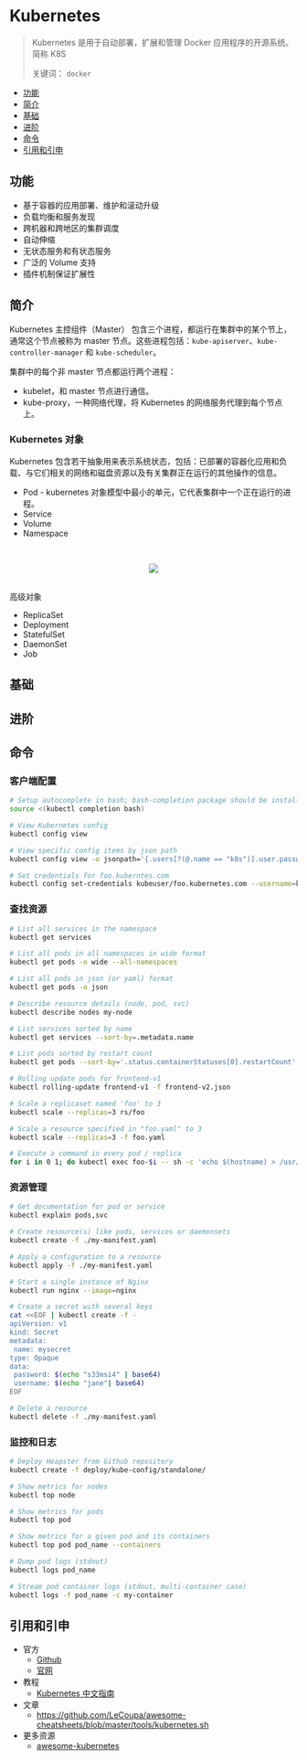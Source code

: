 # Kubernetes

> Kubernetes 是用于自动部署，扩展和管理 Docker 应用程序的开源系统。简称 K8S
>
> 关键词： `docker`

<!-- TOC depthFrom:2 depthTo:2 -->

- [功能](#功能)
- [简介](#简介)
- [基础](#基础)
- [进阶](#进阶)
- [命令](#命令)
- [引用和引申](#引用和引申)

<!-- /TOC -->

## 功能

- 基于容器的应用部署、维护和滚动升级
- 负载均衡和服务发现
- 跨机器和跨地区的集群调度
- 自动伸缩
- 无状态服务和有状态服务
- 广泛的 Volume 支持
- 插件机制保证扩展性

## 简介

Kubernetes 主控组件（Master） 包含三个进程，都运行在集群中的某个节上，通常这个节点被称为 master 节点。这些进程包括：`kube-apiserver`、`kube-controller-manager` 和 `kube-scheduler`。

集群中的每个非 master 节点都运行两个进程：

- kubelet，和 master 节点进行通信。
- kube-proxy，一种网络代理，将 Kubernetes 的网络服务代理到每个节点上。

### Kubernetes 对象

Kubernetes 包含若干抽象用来表示系统状态，包括：已部署的容器化应用和负载、与它们相关的网络和磁盘资源以及有关集群正在运行的其他操作的信息。


- Pod - kubernetes 对象模型中最小的单元，它代表集群中一个正在运行的进程。
- Service
- Volume
- Namespace

<br><div align="center"><img src="https://gitee.com/turnon/images/raw/master/images/os/kubernetes/pod.svg"/></div><br>

高级对象

- ReplicaSet
- Deployment
- StatefulSet
- DaemonSet
- Job

## 基础

## 进阶

## 命令

### 客户端配置

```bash
# Setup autocomplete in bash; bash-completion package should be installed first
source <(kubectl completion bash)

# View Kubernetes config
kubectl config view

# View specific config items by json path
kubectl config view -o jsonpath='{.users[?(@.name == "k8s")].user.password}'

# Set credentials for foo.kuberntes.com
kubectl config set-credentials kubeuser/foo.kubernetes.com --username=kubeuser --password=kubepassword
```

### 查找资源

```bash
# List all services in the namespace
kubectl get services

# List all pods in all namespaces in wide format
kubectl get pods -o wide --all-namespaces

# List all pods in json (or yaml) format
kubectl get pods -o json

# Describe resource details (node, pod, svc)
kubectl describe nodes my-node

# List services sorted by name
kubectl get services --sort-by=.metadata.name

# List pods sorted by restart count
kubectl get pods --sort-by='.status.containerStatuses[0].restartCount'

# Rolling update pods for frontend-v1
kubectl rolling-update frontend-v1 -f frontend-v2.json

# Scale a replicaset named 'foo' to 3
kubectl scale --replicas=3 rs/foo

# Scale a resource specified in "foo.yaml" to 3
kubectl scale --replicas=3 -f foo.yaml

# Execute a command in every pod / replica
for i in 0 1; do kubectl exec foo-$i -- sh -c 'echo $(hostname) > /usr/share/nginx/html/index.html'; done
```

### 资源管理

```bash
# Get documentation for pod or service
kubectl explain pods,svc

# Create resource(s) like pods, services or daemonsets
kubectl create -f ./my-manifest.yaml

# Apply a configuration to a resource
kubectl apply -f ./my-manifest.yaml

# Start a single instance of Nginx
kubectl run nginx --image=nginx

# Create a secret with several keys
cat <<EOF | kubectl create -f -
apiVersion: v1
kind: Secret
metadata:
 name: mysecret
type: Opaque
data:
 password: $(echo "s33msi4" | base64)
 username: $(echo "jane"| base64)
EOF

# Delete a resource
kubectl delete -f ./my-manifest.yaml
```

### 监控和日志

```bash
# Deploy Heapster from Github repository
kubectl create -f deploy/kube-config/standalone/

# Show metrics for nodes
kubectl top node

# Show metrics for pods
kubectl top pod

# Show metrics for a given pod and its containers
kubectl top pod pod_name --containers

# Dump pod logs (stdout)
kubectl logs pod_name

# Stream pod container logs (stdout, multi-container case)
kubectl logs -f pod_name -c my-container
```

## 引用和引申

- 官方
  - [Github](https://github.com/kubernetes/kubernetes)
  - [官网](https://kubernetes.io/)
- 教程
  - [Kubernetes 中文指南](https://jimmysong.io/kubernetes-handbook/)
- 文章
  - https://github.com/LeCoupa/awesome-cheatsheets/blob/master/tools/kubernetes.sh
- 更多资源
  - [awesome-kubernetes](https://github.com/ramitsurana/awesome-kubernetes)
